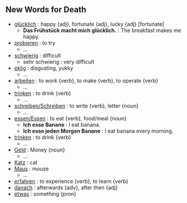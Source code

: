 ## New Words for Death

- [glücklich](http://www.dict.cc/?s=gl%C3%BCcklich) : happy {adj}, fortunate {adj}, lucky {adj} [fortunate]
  - **Das Frühstück macht mich glücklich.** : The breakfast makes me happy.
- [probieren](http://www.dict.cc/?s=probieren) : to try
  - ...
- [schwierig](http://www.dict.cc/?s=schwierig) : difficult
  - sehr schwierig : very difficult
- [eklig](http://www.dict.cc/?s=eklig) : disgusting, yukky
  - ...
- [arbeiten](http://www.linguee.de/deutsch-englisch/search?source=auto&query=arbeiten) : to work {verb}, to make {verb}, to operate {verb}
  - ...
- [trinken](http://www.linguee.de/deutsch-englisch/uebersetzung/trinken.html) : to drink {verb}
  - ...
- [schreiben/Schreiben](http://www.linguee.de/deutsch-englisch/search?source=auto&query=schreiben) :  to write {verb}, letter {noun}
  - ...
- [essen/Essen](http://www.linguee.de/deutsch-englisch/search?source=auto&query=essen) : to eat {verb}, food/meal {noun}
  - **Ich esse Banane** : I eat banana.
  - **Ich esse jeden Morgen Banane** : I eat banana every morning.
- [trinken](http://www.linguee.de/deutsch-englisch/search?source=auto&query=trinken) : to drink {verb}
  - ...
- [Geld](http://www.dict.cc/deutsch-englisch/Geld.html) : Money {noun}
  - ...
- [Katz](http://www.dict.cc/?s=Katz) : cat
- [Maus](http://www.dict.cc/?s=Maus) : mouse
  - ...
- [erfahren](http://www.dict.cc/?s=erfahren) : to experience {verb}, to learn {verb}
- [danach](http://www.dict.cc/?s=danach) : afterwards {adv}, after then {adj}
- [etwas](http://www.dict.cc/?s=etwas) : something {pron}

